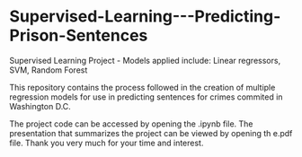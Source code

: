 # Supervised-Learning---Predicting-Prison-Sentences
Supervised Learning Project - Models applied include: Linear regressors, SVM, Random Forest

This repository contains the process followed in the creation of multiple regression models for use in predicting sentences for crimes commited in Washington D.C.

The project code can be accessed by opening the .ipynb file. The presentation that summarizes the project can be viewed by opening th e.pdf file.
Thank you very much for your time and interest.
